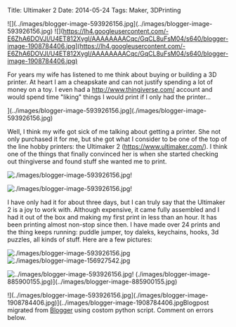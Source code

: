 Title: Ultimaker 2
Date: 2014-05-24
Tags: Maker, 3DPrinting

![](../images/blogger-image-593926156.jpg](../images/blogger-image-593926156.jpg)
![](https://lh4.googleusercontent.com/-E6ZhA6DOVJI/U4ET812XygI/AAAAAAAACqc/GqCL8uFsM04/s640/blogger-image-1908784406.jpg](https://lh4.googleusercontent.com/-E6ZhA6DOVJI/U4ET812XygI/AAAAAAAACqc/GqCL8uFsM04/s640/blogger-image-1908784406.jpg)

For years my wife has listened to me think about buying or building a 3D
printer.  At heart I am a cheapskate and can not justify spending a lot of
money on a toy.  I even had a <http://www.thingiverse.com/> account and would
spend time "liking" things I would print if I only had the
printer...

](../images/blogger-image-593926156.jpg](./images/blogger-image-593926156.jpg)



Well, I think my wife got sick of me talking about getting a printer. She not
only purchased it for me, but she got what I consider to be one of the top of
the line hobby printers: the Ultimaker 2 (<https://www.ultimaker.com/>).  I
think one of the things that finally convinced her is when she started
checking out thingiverse and found stuff she wanted me to print.  


![./images/blogger-image-593926156.jpg!](./images/blogger-image--958006160.jpg)

![./images/blogger-image-593926156.jpg!](./images/blogger-image--505839745.jpg)



I have only had it for about three days, but I can truly say that the
Ultimaker 2 is a joy to work with. Although expensive, it came fully assembled
and I had it out of the box and making my first print in less than an hour.
It has been printing almost non-stop since then.  I have made over 24 prints
and the thing keeps running: puddle jumper, toy daleks, keychains, hooks, 3d
puzzles, all kinds of stuff. Here are a few pictures:  

![./images/blogger-image-593926156.jpg](./images/blogger-image-593926156.jpg)
![./images/blogger-image-156927542.jpg](./images/blogger-image-156927542.jpg)

![../images/blogger-image-593926156.jpg!](../images/blogger-image-593926156.jpg)
(./images/blogger-image-885900155.jpg)](../images/blogger-image-885900155.jpg)

!](../images/blogger-image-593926156.jpg](./images/blogger-image-1908784406.jpg)](../images/blogger-image-1908784406.jpgBlogpost migrated from [Blogger](https://apprenticemaker.blogspot.com/2014/05/ultimaker-2.html) using costom python script. Comment on errors below.
